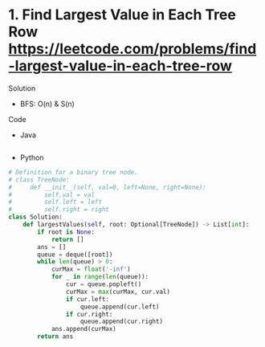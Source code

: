 # 1. Find Largest Value in Each Tree Row https://leetcode.com/problems/find-largest-value-in-each-tree-row

Solution

- BFS: O(n) & S(n)

Code

- Java

```java

```

- Python

```python
# Definition for a binary tree node.
# class TreeNode:
#     def __init__(self, val=0, left=None, right=None):
#         self.val = val
#         self.left = left
#         self.right = right
class Solution:
    def largestValues(self, root: Optional[TreeNode]) -> List[int]:
        if root is None:
            return []
        ans = []
        queue = deque([root])
        while len(queue) > 0:
            curMax = float('-inf')
            for _ in range(len(queue)):
                cur = queue.popleft()
                curMax = max(curMax, cur.val)
                if cur.left:
                    queue.append(cur.left)
                if cur.right:
                    queue.append(cur.right)
            ans.append(curMax)
        return ans
```

